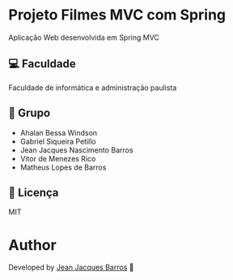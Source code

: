 # Projeto Filmes MVC com Spring 

Aplicação Web desenvolvida em Spring MVC

## 💻 Faculdade 

Faculdade de informática e administração paulista 

## :busts_in_silhouette: Grupo

- Ahalan Bessa Windson 
- Gabriel Siqueira Petillo
- Jean Jacques Nascimento Barros
- Vitor de Menezes Rico
- Matheus Lopes de Barros

## :memo: Licença

MIT

# Author

Developed by [Jean Jacques Barros](https://www.linkedin.com/in/jjean-jacques10/) :rocket:
